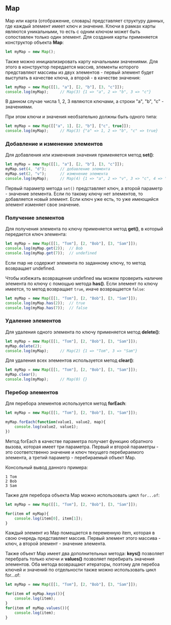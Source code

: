 ## Map

Map или карта (отображение, словарь) представляет структуру данных, где каждый элемент имеет ключ и значение. Ключи в рамках карты являются уникальными, то есть 
с одним ключом может быть сопоставлен только один элемент. Для создания карты применяется конструктор объекта **Map**:

```js
let myMap = new Map();
```

Также можно инициализировать карту начальными значениями. Для этого в конструктор передается массив, элементы которого представляют массивы из двух элементов - первый элемент 
будет выступать в качестве ключа, а второй - в качестве значения:

```js
let myMap = new Map([[1, "a"], [2, "b"], [3, "c"]]);
console.log(myMap);		// Map(3) {1 => "a", 2 => "b", 3 => "c"}
```

В данном случае числа 1, 2, 3 являются ключами, а строки "a", "b", "c" - значениями.

При этом ключи и значения необзательно должны быть одного типа:

```js
let myMap = new Map([["a", 1], [2, "b"], ["c", true]]);
console.log(myMap);		// Map(3) {"a" => 1, 2 => "b", "c" => true}
```

### Добавление и изменение элементов

Для добавления или изменения значения применяется метод **set()**:

```js
let myMap = new Map([[1, "a"], [2, "b"], [3, "c"]]);
myMap.set(4, "d");		// добавление элемента
myMap.set(2, "v");		// изменение элемента
console.log(myMap);		// Map(4) {1 => "a", 2 => "v", 3 => "c", 4 => "d"}
```

Первый параметр метода `set()` представляет ключ, а второй параметр - значение элемента. Если по такому ключу нет элементов, то добавляется 
новый элемент. Если ключ уже есть, то уже имеющийся элемент изменяет свое значение.

### Получение элементов

Для получения элемента по ключу применяется метод **get()**, в который передается ключ элемента:

```js
let myMap = new Map([[1, "Tom"], [2, "Bob"], [3, "Sam"]]);
console.log(myMap.get(2));	// Bob
console.log(myMap.get(7));	// undefined
```

Если map не содержит элемента по заданному ключу, то метод возвращает undefined.

Чтобы избежать возвращения undefined мы можем проверить наличие элемента по ключу с помощью метода **has()**. 
Если элемент по ключу имеется, то метод возвращает `true`, иначе возвращается `false`:

```js
let myMap = new Map([[1, "Tom"], [2, "Bob"], [3, "Sam"]]);
console.log(myMap.has(2));	// true
console.log(myMap.has(7));	// false
```

### Удаление элементов

Для удаления одного элемента по ключу применяется метод **delete()**:

```js
let myMap = new Map([[1, "Tom"], [2, "Bob"], [3, "Sam"]]);
myMap.delete(2);
console.log(myMap);		// Map(2) {1 => "Tom", 3 => "Sam"}
```

Для удаления всех элементов используется метод **clear()**:

```js
let myMap = new Map([[1, "Tom"], [2, "Bob"], [3, "Sam"]]);
myMap.clear();
console.log(myMap);		// Map(0) {}
```

### Перебор элементов

Для перебора элементов используется метод **forEach**:

```js
let myMap = new Map([[1, "Tom"], [2, "Bob"], [3, "Sam"]]);

myMap.forEach(function(value1, value2, map){
	console.log(value2, value1);
})
```

Метод forEach в качестве параметра получает функцию обратного вызова, которая имеет три параметра. Первый и второй параметры - это соответственно значение и ключ текущего перебираемого элемента, 
а третий параметр - перебираемый объект Map.

Консольный вывод данного примера:

```browser
1 Tom
2 Bob
3 Sam
```

Также для перебора объекта Map можно использовать цикл `for...of`:

```js
let myMap = new Map([[1, "Tom"], [2, "Bob"], [3, "Sam"]]);

for(item of myMap){
	console.log(item[0], item[1]);
}
```

Каждый элемент из Map помещается в переменную item, которая в свою очередь представляет массив. Первый элемент этого массива - ключ, а второй элемент - 
значение элемента.

Также объект Map имеет два дополнительных метода: **keys()** позволяет перебрать только ключи и **values()** 
позволяет перебирать значения элементов. Оба метода возвращают итераторы, поэтому для перебоа ключей и значений по отдельности также можно использовать 
цикл for...of:

```js
let myMap = new Map([[1, "Tom"], [2, "Bob"], [3, "Sam"]]);

for(item of myMap.keys()){
	console.log(item);
}
for(item of myMap.values()){
	console.log(item);
}
```

